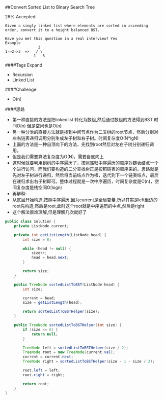 ##Convert Sorted List to Binary Search Tree

26% Accepted

	Given a singly linked list where elements are sorted in ascending order, convert it to a height balanced BST.

	Have you met this question in a real interview? Yes
	Example
	               2
	1->2->3  =>   / \
	             1   3
####Tags Expand
- Recursion
- Linked List

####Challenge
- O(n)

####思路
- 第一种直接的方法是把linkedlist 转化为数组,然后通过数组的方法得到BST 时间O(n) 但是空间也是O(n)
- 另一种分治的直接方法就是找到中间节点作为二叉树的root节点，然后分别对左右链表递归调用分别生成左子树和右子树。时间复杂度O(N*lgN)
- 上面的方法是一种自顶向下的方法，先找到root然后对左右子树分别递归调用。
- 但是我们需要算法复杂度为O(N)。需要自底向上
- 这时候就要利用到树的中序遍历了，按照递归中序遍历的顺序对链表结点一个个进行访问，而我们要构造的二分查找树正是按照链表的顺序来的。思路就是先对左子树进行递归，然后将当前结点作为根，迭代到下一个链表结点，最后在递归求出右子树即可。整体过程就是一次中序遍历，时间复杂度是O(n)，空间复杂度是栈空间O(logn)
- 再解释:
- 从底层开始构造,按照中序遍历,因为current是全局变量,所以其实是left里边的root先构造,然后是root,此时这个root就是中序遍历的中点,然后是right
- 这个解法很难理解,但是理解几次就好了

```java
public class Solution {
    private ListNode current;

    private int getListLength(ListNode head) {
        int size = 0;

        while (head != null) {
            size++;
            head = head.next;
        }

        return size;
    }

    public TreeNode sortedListToBST(ListNode head) {
        int size;

        current = head;
        size = getListLength(head);

        return sortedListToBSTHelper(size);
    }

    public TreeNode sortedListToBSTHelper(int size) {
        if (size <= 0) {
            return null;
        }

        TreeNode left = sortedListToBSTHelper(size / 2);
        TreeNode root = new TreeNode(current.val);
        current = current.next;
        TreeNode right = sortedListToBSTHelper(size - 1 - size / 2);

        root.left = left;
        root.right = right;

        return root;
    }
}
```
